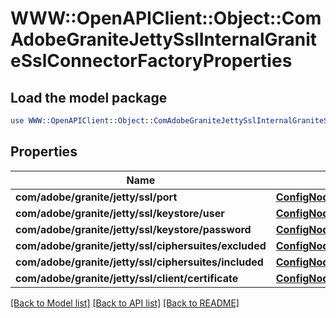 # WWW::OpenAPIClient::Object::ComAdobeGraniteJettySslInternalGraniteSslConnectorFactoryProperties

## Load the model package
```perl
use WWW::OpenAPIClient::Object::ComAdobeGraniteJettySslInternalGraniteSslConnectorFactoryProperties;
```

## Properties
Name | Type | Description | Notes
------------ | ------------- | ------------- | -------------
**com/adobe/granite/jetty/ssl/port** | [**ConfigNodePropertyInteger**](ConfigNodePropertyInteger.md) |  | [optional] 
**com/adobe/granite/jetty/ssl/keystore/user** | [**ConfigNodePropertyString**](ConfigNodePropertyString.md) |  | [optional] 
**com/adobe/granite/jetty/ssl/keystore/password** | [**ConfigNodePropertyString**](ConfigNodePropertyString.md) |  | [optional] 
**com/adobe/granite/jetty/ssl/ciphersuites/excluded** | [**ConfigNodePropertyArray**](ConfigNodePropertyArray.md) |  | [optional] 
**com/adobe/granite/jetty/ssl/ciphersuites/included** | [**ConfigNodePropertyArray**](ConfigNodePropertyArray.md) |  | [optional] 
**com/adobe/granite/jetty/ssl/client/certificate** | [**ConfigNodePropertyDropDown**](ConfigNodePropertyDropDown.md) |  | [optional] 

[[Back to Model list]](../README.md#documentation-for-models) [[Back to API list]](../README.md#documentation-for-api-endpoints) [[Back to README]](../README.md)


